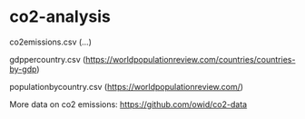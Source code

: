 # co2-analysis

co2emissions.csv (...)

gdppercountry.csv (https://worldpopulationreview.com/countries/countries-by-gdp)

populationbycountry.csv (https://worldpopulationreview.com/)



More data on co2 emissions: https://github.com/owid/co2-data
